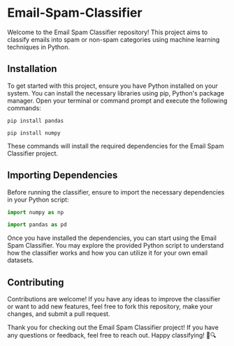 # Email-Spam-Classifier

Welcome to the Email Spam Classifier repository! This project aims to classify emails into spam or non-spam categories using machine learning techniques in Python.

## Installation

To get started with this project, ensure you have Python installed on your system. You can install the necessary libraries using pip, Python's package manager. Open your terminal or command prompt and execute the following commands:


```
pip install pandas
```

``` 
pip install numpy
``` 

These commands will install the required dependencies for the Email Spam Classifier project.

## Importing Dependencies

Before running the classifier, ensure to import the necessary dependencies in your Python script:

```python
import numpy as np
``` 
```python
import pandas as pd
```
Once you have installed the dependencies, you can start using the Email Spam Classifier. You may explore the provided Python script to understand how the classifier works and how you can utilize it for your own email datasets.


## Contributing
Contributions are welcome! If you have any ideas to improve the classifier or want to add new features, feel free to fork this repository, make your changes, and submit a pull request.


Thank you for checking out the Email Spam Classifier project! If you have any questions or feedback, feel free to reach out. Happy classifying! 📧🔍
